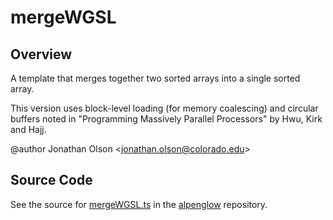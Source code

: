 # mergeWGSL

## Overview

A template that merges together two sorted arrays into a single sorted array.

This version uses block-level loading (for memory coalescing) and circular buffers noted in
"Programming Massively Parallel Processors" by Hwu, Kirk and Hajj.

@author Jonathan Olson &lt;jonathan.olson@colorado.edu&gt;



## Source Code

See the source for [mergeWGSL.ts](https://github.com/phetsims/alpenglow/blob/main/js/webgpu/wgsl/gpu/mergeWGSL.ts) in the [alpenglow](https://github.com/phetsims/alpenglow) repository.

